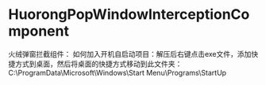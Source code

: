 # HuorongPopWindowInterceptionComponent
火绒弹窗拦截组件：
如何加入开机自启动项目：解压后右键点击exe文件，添加快捷方式到桌面，然后将桌面的快捷方式移动到此文件夹：C:\ProgramData\Microsoft\Windows\Start Menu\Programs\StartUp
